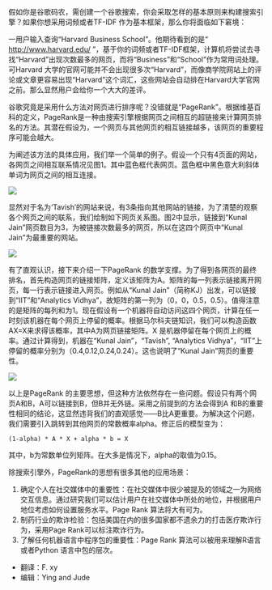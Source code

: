 假如你是谷歌码农，需创建一个谷歌搜索，你会采取怎样的基本原则来构建搜索引擎？如果你想采用词频或者TF-IDF 作为基本框架，那么你将面临如下窘境：

一用户输入查询“Harvard Business School”。他期待看到的是“ http://www.harvard.edu/ ”，基于你的词频或者TF-IDF框架，计算机将尝试去寻找“Harvard”出现次数最多的网页，而将“Business”和“School”作为常用词处理。可Harvard 大学的官网可能并不会出现很多次“Harvard”，而像商学院网站上的评论或文章更容易出现“Harvard”这个词汇，这些网站会自动排在Harvard大学官网之前。那么显然用户会给你一个大大的差评。

谷歌究竟是采用什么方法对网页进行排序呢？没错就是“PageRank”。根据维基百科的定义，PageRank是一种由搜索引擎根据网页之间相互的超链接来计算网页排名的方法。其潜在假设为，一个网页与其他网页的相互链接越多，该网页的重要程序可能会越大。

为阐述该方法的具体应用，我们举一个简单的例子。假设一个只有4页面的网站，各网页之间相互联系情况见图1。其中蓝色框代表网页。蓝色框中黑色意大利斜体单词为网页之间的相互连接。

![](http://mmbiz.qpic.cn/mmbiz/ghbI8QDvgWt6XUBl8ib4NWRuQR3wLFdjmzdbicicrSQmXBrlSt0jbjYAVPcPgFsGAGkTTNY6kKCfUK3VzKR9nsBJw/640?wx_fmt=png&tp=webp&wxfrom=5)

显然对于名为‘Tavish’的网站来说，有3条指向其他网站的链接，为了清楚的观察各个网页之间的联系，我们绘制如下网页关系图。图2中显示，链接到“Kunal Jain”网页数目为3，为被链接次数最多的网页，所以在这四个网页中“Kunal Jain”为最重要的网站。

![](http://mmbiz.qpic.cn/mmbiz/ghbI8QDvgWt6XUBl8ib4NWRuQR3wLFdjmHRicZVMpMHWg80ACPicq2kgIGx29geOR0uC3D8PkQlu6gOhXbnUyXKGg/640?wx_fmt=png&tp=webp&wxfrom=5)

有了直观认识，接下来介绍一下PageRank 的数学支撑。为了得到各网页的最终排名，首先构造网页的链接矩阵，定义该矩阵为A。矩阵的每一列表示链接离开网页，每一行表示链接进入网页。例如从“Kunal Jain”（简称KJ）出发，可以链接到“IIT”和“Analytics Vidhya”，故矩阵的第一列为（0，0，0.5，0.5）。值得注意的是矩阵的每列和为1。现在假设有一个机器将自动访问这四个网页，计算在任一时刻该机器在每个网页上停留的概率。根据马尔科夫链知识，我们可以构造函数AX=X来求得该概率，其中A为网页链接矩阵。X 是机器停留在每个网页上的概率。通过计算得到，机器在“Kunal Jain”，“Tavish”, 
“Analytics Vidhya”，“IIT”上停留的概率分别为（0.4,0.12,0.24,0.24）。这也说明了“Kunal Jain”网页的重要性。

![](http://mmbiz.qpic.cn/mmbiz/ghbI8QDvgWt6XUBl8ib4NWRuQR3wLFdjmwpN62satciaVxq64cFLM9ZKicDzyzHKEw3qpoCxmQlCD8tjB23ibmPRsA/640?wx_fmt=png&tp=webp&wxfrom=5)

以上是PageRank 的主要思想，但这种方法依然存在一些问题。假设只有两个网页A和B，A可以链接到B，但B并无外链。采用之前提到的方法会得到A 和B的重要性相同的结论，这显然违背我们的直观感觉——B比A更重要。为解决这个问题，我们需要引入跳转到其他网页的常数概率alpha。修正后的模型变为：

`(1-alpha) * A * X + alpha * b = X`

其中，b为常数单位列矩阵。在大多是情况下，alpha的取值为0.15。

除搜索引擎外，PageRank的思想有很多其他的应用场景：

1. 确定个人在社交媒体中的重要性：在社交媒体中很少被提及的领域之一为网络交互信息。通过研究我们可以估计用户在社交媒体中所处的地位，并根据用户地位考虑如何设置服务水平。Page Rank 算法将大有可为。
2. 制药行业的欺诈检验：包括美国在内的很多国家都不遗余力的打击医疗欺诈行为，采用Page Rank可以标注欺诈行为。
3. 了解任何机器语言中程序包的重要性：Page Rank 算法可以被用来理解R语言或者Python 语言中包的层次。

 
- 翻译：F. xy
- 编辑：Ying and Jude
